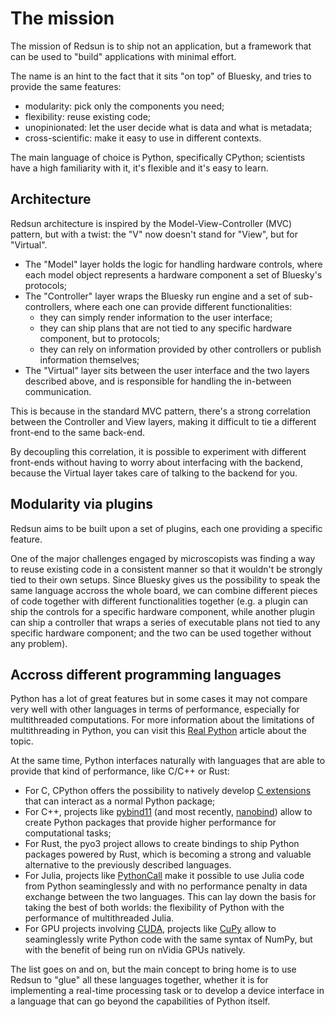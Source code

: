 # The mission

The mission of Redsun is to ship not an application, but a framework that can be used to "build" applications with minimal effort.

The name is an hint to the fact that it sits "on top" of Bluesky, and tries to provide the same features:

- modularity: pick only the components you need;
- flexibility: reuse existing code;
- unopinionated: let the user decide what is data and what is metadata;
- cross-scientific: make it easy to use in different contexts.

The main language of choice is Python, specifically CPython; scientists have a high familiarity with it, it's flexible and it's easy to learn.

## Architecture

Redsun architecture is inspired by the Model-View-Controller (MVC) pattern, but with a twist: the "V" now doesn't stand for "View", but for "Virtual".

- The "Model" layer holds the logic for handling hardware controls, where each model object represents a hardware component a set of Bluesky's protocols;
- The "Controller" layer wraps the Bluesky run engine and a set of sub-controllers, where each one can provide different functionalities:
    - they can simply render information to the user interface;
    - they can ship plans that are not tied to any specific hardware component, but to protocols;
    - they can rely on information provided by other controllers or publish information themselves;
- The "Virtual" layer sits between the user interface and the two layers described above, and is responsible for handling the in-between communication.

This is because in the standard MVC pattern, there's a strong correlation between the Controller and View layers, making it difficult to tie a different front-end to the same back-end.

By decoupling this correlation, it is possible to experiment with different front-ends without having to worry about interfacing with the backend, because the Virtual layer takes care of talking to the backend for you.

## Modularity via plugins

Redsun aims to be built upon a set of plugins, each one providing a specific feature.

One of the major challenges engaged by microscopists was finding a way to reuse existing code in a consistent manner so that it wouldn't be strongly tied to their own setups. Since Bluesky gives us the possibility to speak the same language accross the whole board, we can combine different pieces of code together with different functionalities together (e.g. a plugin can ship the controls for a specific hardware component, while another plugin can ship a controller that wraps a series of executable plans not tied to any specific hardware component; and the two can be used together without any problem).

## Accross different programming languages

Python has a lot of great features but in some cases it may not compare very well with other languages in terms of performance, especially for multithreaded computations. For more information about the limitations of multithreading in Python, you can visit this [Real Python] article about the topic.

At the same time, Python interfaces naturally with languages that are able to provide that kind of performance, like C/C++ or Rust:

- For C, CPython offers the possibility to natively develop [C extensions] that can interact as a normal Python package;
- For C++, projects like [pybind11] (and most recently, [nanobind]) allow to create Python packages that provide higher performance for computational tasks;
- For Rust, the pyo3 project allows to create bindings to ship Python packages powered by Rust, which is becoming a strong and valuable alternative to the previously described languages.
- For Julia, projects like [PythonCall] make it possible to use Julia code from Python seaminglessly and with no performance penalty in data exchange between the two languages. This can lay down the basis for taking the best of both worlds: the flexibility of Python with the performance of multithreaded Julia.
- For GPU projects involving [CUDA], projects like [CuPy] allow to seaminglessly write Python code with the same syntax of NumPy, but with the benefit of being run on nVidia GPUs natively.

The list goes on and on, but the main concept to bring home is to use Redsun to "glue" all these languages together, whether it is for implementing a real-time processing task or to develop a device interface in a language that can go beyond the capabilities of Python itself.

[Real Python]: https://realpython.com/python-gil/
[C extensions]: https://docs.python.org/3/extending/extending.html
[pybind11]: https://pybind11.readthedocs.io/en/stable/index.html
[nanobind]: https://nanobind.readthedocs.io/en/latest/
[CUDA]: https://developer.nvidia.com/cuda-toolkit
[cupy]: https://cupy.dev/
[PythonCall]: https://github.com/JuliaPy/PythonCall.jl